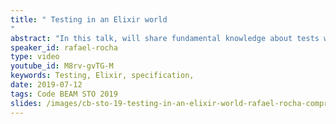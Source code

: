 ```yaml
---
title: " Testing in an Elixir world
"
abstract: "In this talk, will share fundamental knowledge about tests with Elixir. Through examples, explore how can we bring specifications, clarity, and better practices to be more self-confident while coding."
speaker_id: rafael-rocha
type: video
youtube_id: M8rv-gvTG-M
keywords: Testing, Elixir, specification,
date: 2019-07-12
tags: Code BEAM STO 2019
slides: /images/cb-sto-19-testing-in-an-elixir-world-rafael-rocha-compressed.pdf
---
```


